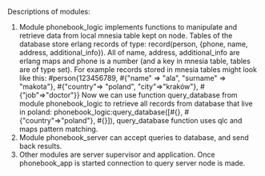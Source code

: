 Descriptions of modules:
1. Module phonebook_logic implements functions to manipulate and retrieve data from local mnesia table kept on node.
   Tables of the database store erlang records of type:
   record(person, {phone, name, address, additional_info}). All of name, address, additional_info are erlang maps and phone is a number
   (and a key in mnesia table, tables are of type set). For example records stored in mnesia tables might look like this:
   #person{123456789, #{"name" => "ala", "surname" => "makota"}, #{"country"=> "poland", "city"=>"kraków"}, #{"job"=>"doctor"}}
   Now we can use function query_database from module phonebook_logic to retrieve all records from database that live in poland:
   phonebook_logic:query_database([#{}, #{"country"=>"poland"}, #{}]), query_database function uses qlc and maps pattern matching.
2. Module phonebook_server can accept queries to database, and send back results.
3. Other modules are server supervisor and application. Once phonebook_app is started connection to query server node is made.
   
